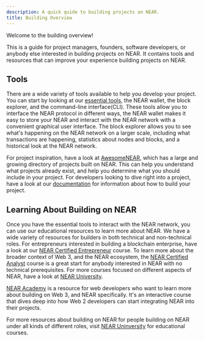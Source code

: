 ```yaml
---
description: A quick quide to building projects on NEAR.
title: Building Overview
---
```


Welcome to the building overview!

This is a guide for project managers, founders, software developers, or anybody else interested in building projects on NEAR.
It contains tools and resources that can improve your experience building projects on NEAR.

## Tools

There are a wide variety of tools available to help you develop your project.
You can start by looking at our [essential tools](./essential-tools.md), the NEAR wallet, the block explorer, and the command-line interface(CLI).
These tools allow you to interface the NEAR protocol in different ways, the NEAR wallet makes it easy to store your NEAR and interact with the NEAR network with a convenient graphical user interface.
The block explorer allows you to see what's happening on the NEAR network on a larger scale, including what transactions are happening, statistics about nodes and blocks, and a historical look at the NEAR network.

For project inspiration, have a look at [AwesomeNEAR](https://awesomenear.com/), which has a large and growing directory of projects built on NEAR.
This can help you understand what projects already exist, and help you determine what you should include in your project.
For developers looking to dive right into a project, have a look at our [documentation](https://docs.near.org) for information about how to build your project.

## Learning About Building on NEAR

Once you have the essential tools to interact with the NEAR network, you can use our educational resources to learn more about NEAR.
We have a wide variety of resources for builders in both technical and non-technical roles.
For entrepreneurs interested in building a blockchain enterprise, have a look at our [NEAR Certified Entrepreneur](https://www.near.university/courses/near-certified-entrepreneur) course.
To learn more about the broader context of Web 3, and the NEAR ecosystem, the [NEAR Certified Analyst](https://www.near.university/courses/near-certified-analyst) course is a great start for anybody interested in NEAR with no technical prerequisites.
For more courses focused on different aspects of NEAR, have a look at [NEAR University](https://www.near.university/).

[NEAR Academy](https://near.academy/) is a resource for web developers who want to learn more about building on Web 3, and NEAR specifically.
It's an interactive course that dives deep into how Web 2 developers can start integrating NEAR into their projects.

For more resources about building on NEAR for people building on NEAR under all kinds of different roles, visit [NEAR Uninversity](https://www.near.university) for educational courses.